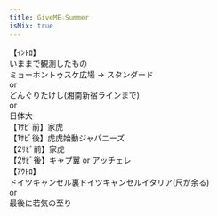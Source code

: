 ```yaml
---
title: GiveME☆Summer
isMix: true
---
```


【ｲﾝﾄﾛ】<br />
いままで観測したもの<br />
ミョーホントゥスケ広場 -> スタンダード<br />
or<br />
どんぐりたけし(湘南新宿ラインまで)<br />
or<br />
日体大<br />
【1ｻﾋﾞ前】家虎<br />
【1ｻﾋﾞ後】虎虎始動ジャパニーズ<br />
【2ｻﾋﾞ前】家虎<br />
【2ｻﾋﾞ後】キャプ翼 or アッチェレ<br />
【ｱｳﾄﾛ】<br />
ドイツキャンセル裏ドイツキャンセルイタリア(尺が余る)<br />
or<br />
最後に若気の至り